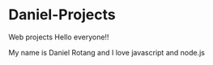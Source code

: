 # Daniel-Projects
Web projects
Hello everyone!!

My name is Daniel Rotang and I love javascript and node.js
